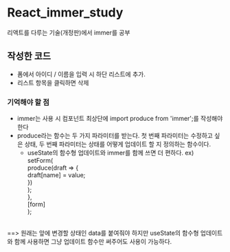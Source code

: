 # React_immer_study
리액트를 다루는 기술(개정판)에서 immer를 공부
## 작성한 코드 
- 폼에서 아이디 / 이름을 입력 시 하단 리스트에 추가.
- 리스트 항목을 클릭하면 삭제
### 기억해야 할 점
- immer는 사용 시 컴포넌트 최상단에 import produce from 'immer';를 작성해야 한다
- produce라는 함수는 두 가지 파라미터를 받는다. 첫 번째 파라미터는 수정하고 싶은 상태, 두 번째 파라미터는 상태를 어떻게 업데이트 할 지
  정의하는 함수이다.
  - useState의 함수형 업데이트와 immer를 함께 쓰면 더 편하다.
  ex)<br>       setForm(<br>
        produce(draft => {<br>
          draft[name] = value;<br>
        })<br>
      );<br>
    },<br>
    [form]<br>
  );<br>
<br>
==> 원래는 앞에 변경할 상태인 data를 붙여줘야 하지만 useState의 함수형 업데이트와 함께 사용하면 그냥 업데이트 함수만 써주어도 사용이 가능하다.
